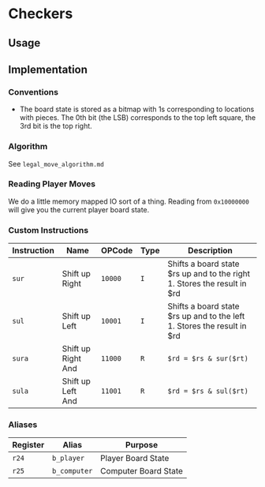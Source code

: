 # Checkers

## Usage

## Implementation

### Conventions

-   The board state is stored as a bitmap with 1s corresponding to locations with pieces. The 0th bit (the LSB) corresponds to the top left square, the 3rd bit is the top right.

### Algorithm

See `legal_move_algorithm.md`

### Reading Player Moves

We do a little memory mapped IO sort of a thing. Reading from `0x10000000` will give you the current player board state.

### Custom Instructions

| Instruction | Name               | OPCode  | Type | Description                                                              |
| ----------- | ------------------ | ------- | ---- | ------------------------------------------------------------------------ |
| `sur`       | Shift up Right     | `10000` | `I`  | Shifts a board state $rs up and to the right 1. Stores the result in $rd |
| `sul`       | Shift up Left      | `10001` | `I`  | Shifts a board state $rs up and to the left 1. Stores the result in $rd  |
| `sura`      | Shift up Right And | `11000` | `R`  | `$rd = $rs & sur($rt)`                                                   |
| `sula`      | Shift up Left And  | `11001` | `R`  | `$rd = $rs & sul($rt)`                                                   |

### Aliases

| Register | Alias        | Purpose              |
| -------- | ------------ | -------------------- |
| `r24`    | `b_player`   | Player Board State   |
| `r25`    | `b_computer` | Computer Board State |
